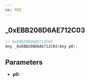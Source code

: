```yaml
---
ns: PED
---
```

## _0xEBB208D6AE712C03

```c
// 0xEBB208D6AE712C03
Any _0xEBB208D6AE712C03(Any p0);
```

## Parameters
* **p0**:
